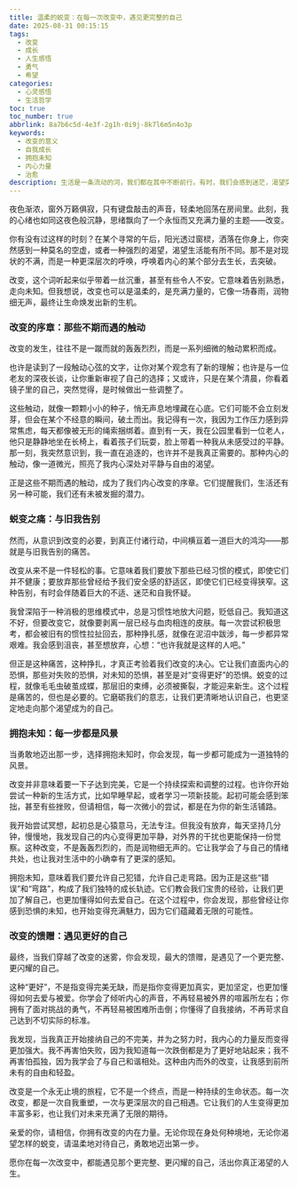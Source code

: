 ```yaml
---
title: 温柔的蜕变：在每一次改变中，遇见更完整的自己
date: 2025-08-31 00:15:15
tags:
  - 改变
  - 成长
  - 人生感悟
  - 勇气
  - 希望
categories:
  - 心灵感悟
  - 生活哲学
toc: true
toc_number: true
abbrlink: 8a7b6c5d-4e3f-2g1h-0i9j-8k7l6m5n4o3p
keywords:
  - 改变的意义
  - 自我成长
  - 拥抱未知
  - 内心力量
  - 治愈
description: 生活是一条流动的河，我们都在其中不断前行。有时，我们会感到迷茫，渴望突破，却又害怕未知。这篇文章，想与你一同探索“改变”的深层意义，它不仅仅是外在的调整，更是内心深处的温柔蜕变。让我们放下恐惧，勇敢拥抱那些不期而遇的触动，在每一次告别与重塑中，遇见那个更完整、更闪耀的自己。
---
```


夜色渐浓，窗外万籁俱寂，只有键盘敲击的声音，轻柔地回荡在房间里。此刻，我的心绪也如同这夜色般沉静，思绪飘向了一个永恒而又充满力量的主题——改变。

你有没有过这样的时刻？在某个寻常的午后，阳光透过窗棂，洒落在你身上，你突然感到一种莫名的空虚，或者一种强烈的渴望，渴望生活能有所不同。那不是对现状的不满，而是一种更深层次的呼唤，呼唤着内心的某个部分去生长，去突破。

改变，这个词听起来似乎带着一丝沉重，甚至有些令人不安。它意味着告别熟悉，走向未知。但我想说，改变也可以是温柔的，是充满力量的，它像一场春雨，润物细无声，最终让生命焕发出新的生机。

### 改变的序章：那些不期而遇的触动

改变的发生，往往不是一蹴而就的轰轰烈烈，而是一系列细微的触动累积而成。

也许是读到了一段触动心弦的文字，让你对某个观念有了新的理解；也许是与一位老友的深夜长谈，让你重新审视了自己的选择；又或许，只是在某个清晨，你看着镜子里的自己，突然觉得，是时候做出一些调整了。

这些触动，就像一颗颗小小的种子，悄无声息地埋藏在心底。它们可能不会立刻发芽，但会在某个不经意的瞬间，破土而出。我记得有一次，我因为工作压力感到异常焦虑，每天都像被无形的绳索捆绑着。直到有一天，我在公园里看到一位老人，他只是静静地坐在长椅上，看着孩子们玩耍，脸上带着一种我从未感受过的平静。那一刻，我突然意识到，我一直在追逐的，也许并不是我真正需要的。那种内心的触动，像一道微光，照亮了我内心深处对平静与自由的渴望。

正是这些不期而遇的触动，成为了我们内心改变的序章。它们提醒我们，生活还有另一种可能，我们还有未被发掘的潜力。

### 蜕变之痛：与旧我告别

然而，从意识到改变的必要，到真正付诸行动，中间横亘着一道巨大的鸿沟——那就是与旧我告别的痛苦。

改变从来不是一件轻松的事。它意味着我们要放下那些已经习惯的模式，即使它们并不健康；要放弃那些曾经给予我们安全感的舒适区，即使它们已经变得狭窄。这种告别，有时会伴随着巨大的不适、迷茫和自我怀疑。

我曾深陷于一种消极的思维模式中，总是习惯性地放大问题，贬低自己。我知道这不好，但要改变它，就像要剥离一层已经与血肉相连的皮肤。每一次尝试积极思考，都会被旧有的惯性拉扯回去，那种挣扎感，就像在泥沼中跋涉，每一步都异常艰难。我会感到沮丧，甚至想放弃，心想：“也许我就是这样的人吧。”

但正是这种痛苦，这种挣扎，才真正考验着我们改变的决心。它让我们直面内心的恐惧，那些对失败的恐惧，对未知的恐惧，甚至是对“变得更好”的恐惧。蜕变的过程，就像毛毛虫破茧成蝶，那层旧的束缚，必须被撕裂，才能迎来新生。这个过程是痛苦的，但也是必要的。它磨砺我们的意志，让我们更清晰地认识自己，也更坚定地走向那个渴望成为的自己。

### 拥抱未知：每一步都是风景

当勇敢地迈出那一步，选择拥抱未知时，你会发现，每一步都可能成为一道独特的风景。

改变并非意味着要一下子达到完美，它是一个持续探索和调整的过程。也许你开始尝试一种新的生活方式，比如早睡早起，或者学习一项新技能。起初可能会感到笨拙，甚至有些挫败，但请相信，每一次微小的尝试，都是在为你的新生活铺路。

我开始尝试冥想，起初总是心猿意马，无法专注。但我没有放弃，每天坚持几分钟，慢慢地，我发现自己的内心变得更加平静，对外界的干扰也更能保持一份觉察。这种改变，不是轰轰烈烈的，而是润物细无声的。它让我学会了与自己的情绪共处，也让我对生活中的小确幸有了更深的感知。

拥抱未知，意味着我们要允许自己犯错，允许自己走弯路。因为正是这些“错误”和“弯路”，构成了我们独特的成长轨迹。它们教会我们宝贵的经验，让我们更加了解自己，也更加懂得如何去爱自己。在这个过程中，你会发现，那些曾经让你感到恐惧的未知，也开始变得充满魅力，因为它们蕴藏着无限的可能性。

### 改变的馈赠：遇见更好的自己

最终，当我们穿越了改变的迷雾，你会发现，最大的馈赠，是遇见了一个更完整、更闪耀的自己。

这种“更好”，不是指变得完美无缺，而是指你变得更加真实，更加坚定，也更加懂得如何去爱与被爱。你学会了倾听内心的声音，不再轻易被外界的喧嚣所左右；你拥有了面对挑战的勇气，不再轻易被困难所击倒；你懂得了自我接纳，不再苛求自己达到不切实际的标准。

我发现，当我真正开始接纳自己的不完美，并为之努力时，我内心的力量反而变得更加强大。我不再害怕失败，因为我知道每一次跌倒都是为了更好地站起来；我不再害怕孤独，因为我学会了与自己和谐相处。这种由内而外的改变，让我感到前所未有的自由和轻盈。

改变是一个永无止境的旅程，它不是一个终点，而是一种持续的生命状态。每一次改变，都是一次自我重塑，一次与更深层次的自己相遇。它让我们的人生变得更加丰富多彩，也让我们对未来充满了无限的期待。

亲爱的你，请相信，你拥有改变的内在力量。无论你现在身处何种境地，无论你渴望怎样的蜕变，请温柔地对待自己，勇敢地迈出第一步。

愿你在每一次改变中，都能遇见那个更完整、更闪耀的自己，活出你真正渴望的人生。